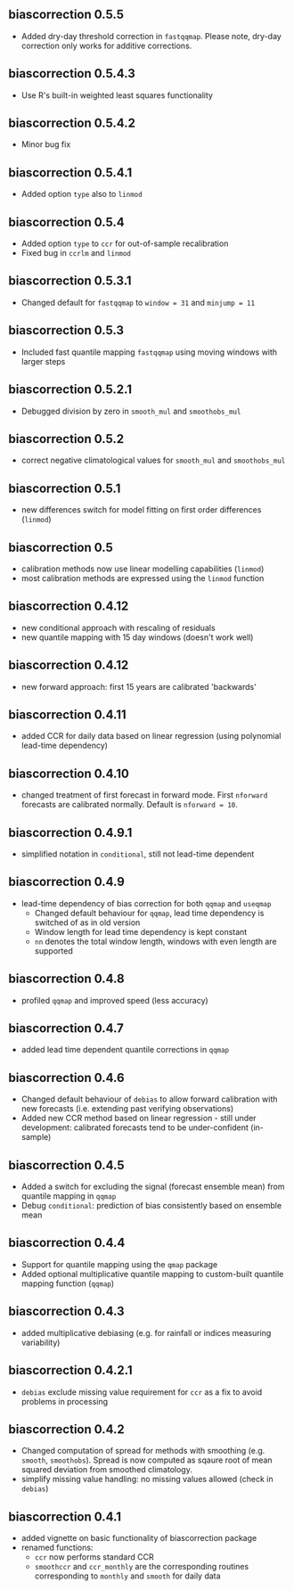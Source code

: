 ## biascorrection 0.5.5

* Added dry-day threshold correction in `fastqqmap`. Please note, dry-day correction only works for additive corrections.

## biascorrection 0.5.4.3

* Use R's built-in weighted least squares functionality

## biascorrection 0.5.4.2

* Minor bug fix

## biascorrection 0.5.4.1

* Added option `type` also to `linmod`

## biascorrection 0.5.4

* Added option `type` to `ccr` for out-of-sample recalibration
* Fixed bug in `ccrlm` and `linmod`

## biascorrection 0.5.3.1

* Changed default for `fastqqmap` to `window = 31` and `minjump = 11`

## biascorrection 0.5.3

* Included fast quantile mapping `fastqqmap` using moving windows with larger steps

## biascorrection 0.5.2.1

* Debugged division by zero in `smooth_mul` and `smoothobs_mul`

## biascorrection 0.5.2

* correct negative climatological values for `smooth_mul` and `smoothobs_mul`

## biascorrection 0.5.1

* new differences switch for model fitting on first order differences (`linmod`)

## biascorrection 0.5

* calibration methods now use linear modelling capabilities (`linmod`)
* most calibration methods are expressed using the `linmod` function

## biascorrection 0.4.12

* new conditional approach with rescaling of residuals
* new quantile mapping with 15 day windows (doesn't work well)

## biascorrection 0.4.12

* new forward approach: first 15 years are calibrated 'backwards'

## biascorrection 0.4.11

* added CCR for daily data based on linear regression (using polynomial lead-time dependency)

## biascorrection 0.4.10

* changed treatment of first forecast in forward mode. First `nforward` forecasts are calibrated normally. Default is `nforward = 10`.

## biascorrection 0.4.9.1

* simplified notation in `conditional`, still not lead-time dependent

## biascorrection 0.4.9

* lead-time dependency of bias correction for both `qqmap` and `useqmap`
    - Changed default behaviour for `qqmap`, lead time dependency is switched of as in old version
    - Window length for lead time dependency is kept constant
    - `nn` denotes the total window length, windows with even length are supported

## biascorrection 0.4.8

* profiled `qqmap` and improved speed (less accuracy)

## biascorrection 0.4.7

* added lead time dependent quantile corrections in `qqmap`

## biascorrection 0.4.6

* Changed default behaviour of `debias` to allow forward calibration with new forecasts (i.e. extending past verifying observations)
* Added new CCR method based on linear regression - still under development: calibrated forecasts tend to be under-confident (in-sample)

## biascorrection 0.4.5

* Added a switch for excluding the signal (forecast ensemble mean) from quantile mapping in `qqmap`
* Debug `conditional`: prediction of bias consistently based on ensemble mean

## biascorrection 0.4.4

* Support for quantile mapping using the `qmap` package
* Added optional multiplicative quantile mapping to custom-built quantile mapping function (`qqmap`)

## biascorrection 0.4.3

* added multiplicative debiasing (e.g. for rainfall or indices measuring variability)

## biascorrection 0.4.2.1

* `debias` exclude missing value requirement for `ccr` as a fix to avoid problems in processing

## biascorrection 0.4.2

* Changed computation of spread for methods with smoothing (e.g. `smooth`, `smoothobs`). Spread is now computed as sqaure root of mean squared deviation from smoothed climatology.
* simplify missing value handling: no missing values allowed (check in `debias`)

## biascorrection 0.4.1

* added vignette on basic functionality of biascorrection package
* renamed functions: 
    * `ccr` now performs standard CCR
    * `smoothccr` and `ccr_monthly` are the corresponding routines corresponding to `monthly` and `smooth` for daily data